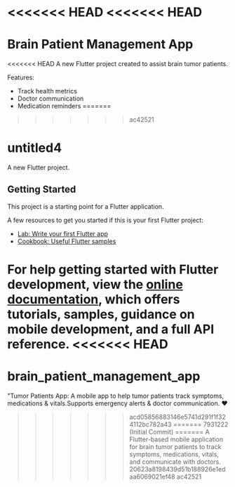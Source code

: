 <<<<<<< HEAD
<<<<<<< HEAD
=======
# Brain Patient Management App

<<<<<<< HEAD
A new Flutter project created to assist brain tumor patients.

Features:
- Track health metrics
- Doctor communication
- Medication reminders
=======
>>>>>>> ac42521
# untitled4

A new Flutter project.

## Getting Started

This project is a starting point for a Flutter application.

A few resources to get you started if this is your first Flutter project:

- [Lab: Write your first Flutter app](https://docs.flutter.dev/get-started/codelab)
- [Cookbook: Useful Flutter samples](https://docs.flutter.dev/cookbook)

For help getting started with Flutter development, view the
[online documentation](https://docs.flutter.dev/), which offers tutorials,
samples, guidance on mobile development, and a full API reference.
<<<<<<< HEAD
=======
# brain_patient_management_app
"Tumor Patients App: A mobile app to help tumor patients track symptoms, medications &amp; vitals.Supports emergency alerts &amp; doctor communication. ❤️ 
>>>>>>> acd05856883146e5741d291f1f324112bc782a43
=======
>>>>>>> 7931222 (Initial Commit)
=======
A Flutter-based mobile application for brain tumor patients to track symptoms, medications, vitals, and communicate with doctors.
>>>>>>> 20623a8198439d51b188926e1edaa6069021ef48
>>>>>>> ac42521
